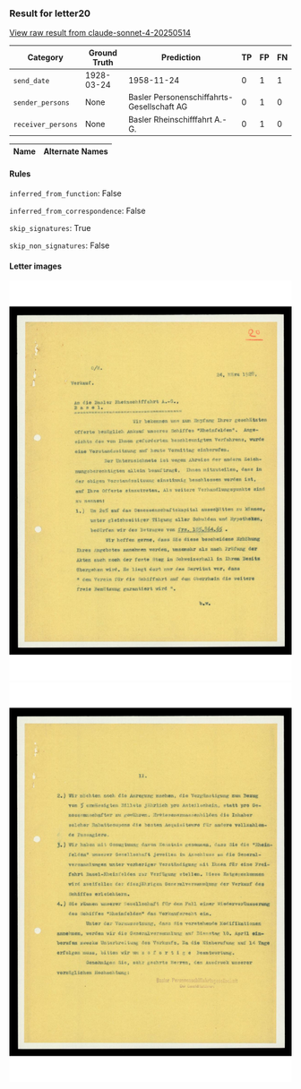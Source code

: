 ### Result for letter20
[View raw result from claude-sonnet-4-20250514](https://github.com/RISE-UNIBAS/humanities_data_benchmark/blob/main/results/2025-09-30/T0104/request_T0104_letter20.json)


| Category          | Ground Truth | Prediction | TP | FP | FN |
|------------------|--------------|------------|----|----|----|
| `send_date`        | 1928-03-24 | 1958-11-24 | 0 | 1 | 1 |
| `sender_persons`  | None | Basler Personenschiffahrts-Gesellschaft AG | 0 | 1 | 0 |
| `receiver_persons` | None | Basler Rheinschifffahrt A.-G. | 0 | 1 | 0 |

| Name | Alternate Names |
| --- | --- |

#### Rules
`inferred_from_function`: False

`inferred_from_correspondence`: False

`skip_signatures`: True

`skip_non_signatures`: False

#### Letter images

<img src="https://github.com/RISE-UNIBAS/humanities_data_benchmark/blob/main/benchmarks/metadata_extraction/images/letter20_p1.jpg?raw=true" alt="letter20_p1.jpg" width="800px">

<img src="https://github.com/RISE-UNIBAS/humanities_data_benchmark/blob/main/benchmarks/metadata_extraction/images/letter20_p2.jpg?raw=true" alt="letter20_p2.jpg" width="800px">

